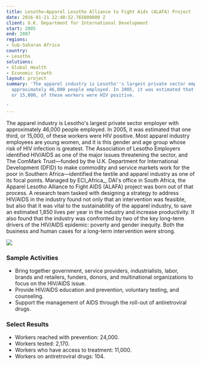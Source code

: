 ```yaml
---
title: Lesotho—Apparel Lesotho Alliance to Fight Aids (ALAFA) Project
date: 2016-01-21 22:40:52.765000000 Z
client: U.K. Department for International Development
start: 2005
end: 2007
regions:
- Sub-Saharan Africa
country:
- Lesotho
solutions:
- Global Health
- Economic Growth
layout: project
summary: 'The apparel industry is Lesotho''s largest private sector employer with
  approximately 46,000 people employed. In 2005, it was estimated that one third,
  or 15,000, of these workers were HIV positive.

'
---
```


The apparel industry is Lesotho's largest private sector employer with approximately 46,000 people employed. In 2005, it was estimated that one third, or 15,000, of these workers were HIV positive. Most apparel industry employees are young women, and it is this gender and age group whose risk of HIV infection is greatest. The Association of Lesotho Employers identified HIV/AIDS as one of the major issues threatening the sector, and The ComMark Trust—funded by the U.K. Department for International Development (DFID) to make commodity and service markets work for the poor in Southern Africa—identified the textile and apparel industry as one of its focal points. Managed by ECI_Africa_, DAI's office in South Africa, the Apparel Lesotho Alliance to Fight AIDS (ALAFA) project was born out of that process. A research team tasked with designing a strategy to address HIV/AIDS in the industry found not only that an intervention was feasible, but also that it was vital to the sustainability of the apparel industry, to save an estimated 1,850 lives per year in the industry and increase productivity. It also found that the industry was confronted by two of the key long-term drivers of the HIV/AIDS epidemic: poverty and gender inequity. Both the business and human cases for a long-term intervention were strong.

![][1]

###  Sample Activities

* Bring together government, service providers, industrialists, labor, brands and retailers, funders, donors, and multinational organizations to focus on the HIV/AIDS issue.
* Provide HIV/AIDS education and prevention, voluntary testing, and counseling.
* Support the management of AIDS through the roll-out of antiretroviral drugs.

###  Select Results

* Workers reached with prevention: 24,000.
* Workers tested: 2,170.
* Workers who have access to treatment: 11,000.
* Workers on antiretroviral drugs: 104.

[1]: https://assetify-dai.com/projects/Lesotho.jpg
